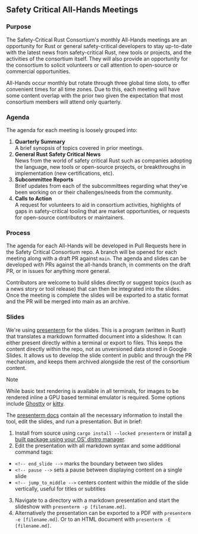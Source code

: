 ## Safety Critical All-Hands Meetings

### Purpose

The Safety-Critical Rust Consortium's monthly All-Hands meetings are an opportunity for Rust or general safety-critical developers to stay up-to-date with the latest news from safety-critical Rust, new tools or projects, and the activities of the consortium itself. They will also provide an opportunity for the consortium to solicit volunteers or call attention to open-source or commercial opportunities.

All-Hands occur monthly but rotate through three global time slots, to offer convenient times for all time zones. Due to this, each meeting will have some content overlap with the prior two given the expectation that most consortium members will attend only quarterly.

### Agenda

The agenda for each meeting is loosely grouped into:

1. **Quarterly Summary**  
  A brief synopsis of topics covered in prior meetings.
2. **General Rust Safety Critical News**  
  News from the world of safety critical Rust such as companies adopting the language, new tools or open-source projects, or breakthroughs in implementation (new certifications, etc).
3. **Subcommittee Reports**  
  Brief updates from each of the subcommittees regarding what they've been working on or their challenges/needs from the community.
4. **Calls to Action**  
  A request for volunteers to aid in consortium activities, highlights of gaps in safety-critical tooling that are market opportunities, or requests for open-source contributors or maintainers.

### Process

The agenda for each All-Hands will be developed in Pull Requests here in the Safety Critical Consortium repo. A branch will be opened for each meeting along with a draft PR against `main`. The agenda and slides can be developed with PRs against the all-hands branch, in comments on the draft PR, or in issues for anything more general.

Contributors are welcome to build slides directly or suggest topics (such as a news story or tool release) that can then be integrated into the slides. Once the meeting is complete the slides will be exported to a static format and the PR will be merged into main as an archive.

### Slides

We're using [presenterm](https://github.com/mfontanini/presenterm) for the slides. This is a program (written in Rust!) that translates a markdown formatted document into a slideshow. It can either present directly within a terminal or export to files. This keeps the content directly within the repo, not as unversioned data stored in Google Slides. It allows us to develop the slide content in public and through the PR mechanism, and keeps them archived alongside the rest of the consortium content.

> [!NOTE]
> While basic text rendering is available in all terminals, for images to be rendered inline a GPU based terminal emulator is required. Some options include [Ghostty](https://ghostty.org/) or [kitty](https://sw.kovidgoyal.net/kitty/).

The [presenterm docs](https://mfontanini.github.io/presenterm/) contain all the necessary information to install the tool, edit the slides, and run a presentation. But in brief:

1. Install from source using `cargo install --locked presenterm` or install [a built package using your OS' distro manager](https://mfontanini.github.io/presenterm/install.html).  
2. Edit the presentation with all markdown syntax and some additional command tags:
  - `<!-- end_slide -->` marks the boundary between two slides
  - `<!-- pause -->` sets a pause between displaying content on a single slide
  - `<!-- jump_to_middle -->` centers content within the middle of the slide vertically, useful for titles or subtitles
3. Navigate to a directory with a markdown presentation and start the slideshow with `presenterm -p [filename.md]`.
4. Alternatively the presentation can be exported to a PDF with `presenterm -e [filename.md]`. Or to an HTML document with `presenterm -E [filename.md]`.